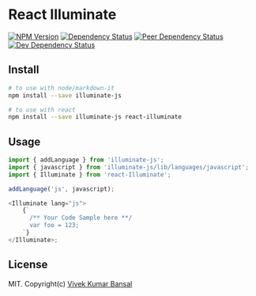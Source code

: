 # React Illuminate

[![NPM Version](https://img.shields.io/npm/v/react-illuminate.svg?style=flat-square)](https://npmjs.org/package/react-illuminate)
[![Dependency Status](https://david-dm.org/vkbansal/illuminate-js/status.svg?style=flat-square&path=packages/react-illuminate)](https://david-dm.org/vkbansal/illuminate-js?path=packages/react-illuminate)
[![Peer Dependency Status](https://david-dm.org/vkbansal/illuminate-js/peer-status.svg?style=flat-square&path=packages/react-illuminate)](https://david-dm.org/vkbansal/illuminate-js?type=peer&path=packages/react-illuminate)
[![Dev Dependency Status](https://david-dm.org/vkbansal/illuminate-js/dev-status.svg?style=flat-square&path=packages/react-illuminate)](https://david-dm.org/vkbansal/illuminate-js?type=dev&path=packages/react-illuminate)

## Install

```bash
# to use with node/markdown-it
npm install --save illuminate-js

# to use with react
npm install --save illuminate-js react-illuminate
```

## Usage

```js
import { addLanguage } from 'illuminate-js';
import { javascript } from 'illuminate-js/lib/languages/javascript';
import { Illuminate } from 'react-Illuminate';

addLanguage('js', javascript);

<Illuminate lang="js">
    {`
      /** Your Code Sample here **/
      var foo = 123;
    `}
</Illuminate>;
```

## License

MIT. Copyright(c) [Vivek Kumar Bansal](http://vkbansal.me/)
